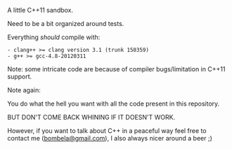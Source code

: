 A little C++11 sandbox.

Need to be a bit organized around tests.

Everything *should* compile with:

    - clang++ >= clang version 3.1 (trunk 150359)
    - g++ >= gcc-4.8-20120311

Note: some intricate code are because of compiler bugs/limitation in C++11 support.

Note again:

You do what the hell you want with all the code present in this repository.

BUT DON'T COME BACK WHINING IF IT DOESN'T WORK.

However, if you want to talk about C++ in a peaceful way feel free to contact
me (bombela@gmail.com), I also always nicer around a beer ;)
